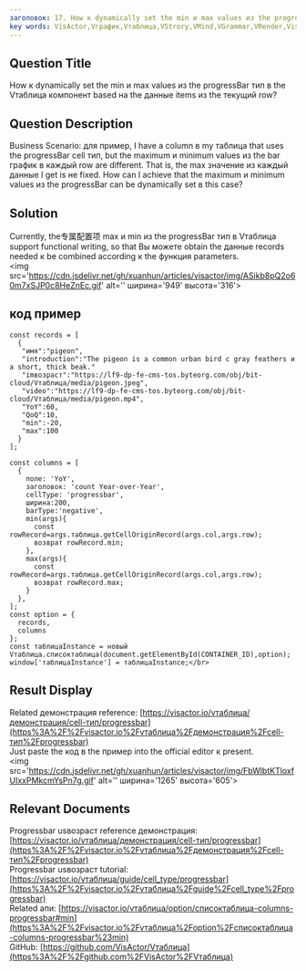 ```yaml
---
заголовок: 17. How к dynamically set the min и max values из the progressBar тип в the Vтаблица компонент based на the данные items из the текущий row?</br>
key words: VisActor,Vграфик,Vтаблица,VStrory,VMind,VGrammar,VRender,Visualization,график,данные,таблица,Graph,Gis,LLM
---
```

## Question Title

How к dynamically set the min и max values из the progressBar тип в the Vтаблица компонент based на the данные items из the текущий row?</br>
## Question Description

Business Scenario: для пример, I have a column в my таблица that uses the progressBar cell тип, but the maximum и minimum values из the bar график в каждый row are different. That is, the max значение из каждый данные I get is не fixed. How can I achieve that the maximum и minimum values из the progressBar can be dynamically set в this case?</br>
## Solution

Currently, the专属配置项 max и min из the progressBar тип в Vтаблица support functional writing, so that Вы можете obtain the данные records needed к be combined according к the функция parameters.</br>
<img src='https://cdn.jsdelivr.net/gh/xuanhun/articles/visactor/img/ASikb8pQ2o60m7xSJP0c8HeZnEc.gif' alt='' ширина='949' высота='316'>

## код пример

```
const records = [
  {
   "имя":"pigeon",
   "introduction":"The pigeon is a common urban bird с gray feathers и a short, thick beak."
   "imвозраст":"https://lf9-dp-fe-cms-tos.byteorg.com/obj/bit-cloud/Vтаблица/media/pigeon.jpeg",
   "video":"https://lf9-dp-fe-cms-tos.byteorg.com/obj/bit-cloud/Vтаблица/media/pigeon.mp4",
   "YoY":60,
   "QoQ":10,
   "min":-20,
   "max":100
  }
];

const columns = [
  {
    поле: 'YoY',
    заголовок: 'count Year-over-Year',
    cellType: 'progressbar',
    ширина:200,
    barType:'negative',
    min(args){
      const rowRecord=args.таблица.getCellOriginRecord(args.col,args.row);
      возврат rowRecord.min;
    },
    max(args){
      const rowRecord=args.таблица.getCellOriginRecord(args.col,args.row);
      возврат rowRecord.max;
    }
  },
];
const option = {
  records,
  columns
};
const таблицаInstance = новый Vтаблица.списоктаблица(document.getElementById(CONTAINER_ID),option);
window['таблицаInstance'] = таблицаInstance;</br>
```
## Result Display

Related демонстрация reference: [https://visactor.io/vтаблица/демонстрация/cell-тип/progressbar](https%3A%2F%2Fvisactor.io%2Fvтаблица%2Fдемонстрация%2Fcell-тип%2Fprogressbar)</br>
Just paste the код в the пример into the official editor к present.</br>
<img src='https://cdn.jsdelivr.net/gh/xuanhun/articles/visactor/img/FbWlbtKTloxfUIxxPMkcmYsPn7g.gif' alt='' ширина='1265' высота='605'>

## Relevant Documents

Progressbar usвозраст reference демонстрация: [https://visactor.io/vтаблица/демонстрация/cell-тип/progressbar](https%3A%2F%2Fvisactor.io%2Fvтаблица%2Fдемонстрация%2Fcell-тип%2Fprogressbar)</br>
Progressbar usвозраст tutorial: [https://visactor.io/vтаблица/guide/cell_type/progressbar](https%3A%2F%2Fvisactor.io%2Fvтаблица%2Fguide%2Fcell_type%2Fprogressbar)</br>
Related апи: [https://visactor.io/vтаблица/option/списоктаблица-columns-progressbar#min](https%3A%2F%2Fvisactor.io%2Fvтаблица%2Foption%2Fсписоктаблица-columns-progressbar%23min)</br>
GitHub: [https://github.com/VisActor/Vтаблица](https%3A%2F%2Fgithub.com%2FVisActor%2FVтаблица)</br>

